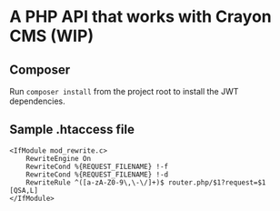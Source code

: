 # A PHP API that works with Crayon CMS (WIP)

## Composer
Run `composer install` from the project root to install the JWT dependencies.

## Sample .htaccess file
```
<IfModule mod_rewrite.c>
    RewriteEngine On
    RewriteCond %{REQUEST_FILENAME} !-f
    RewriteCond %{REQUEST_FILENAME} !-d
    RewriteRule ^([a-zA-Z0-9\,\-\/]+)$ router.php/$1?request=$1 [QSA,L]
</IfModule>
```
